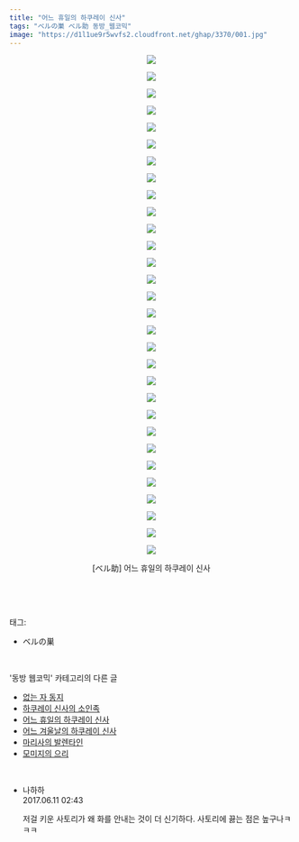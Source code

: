 ```yaml
---
title: "어느 휴일의 하쿠레이 신사"
tags: "ベルの巣 ベル助 동방_웹코믹"
image: "https://d1l1ue9r5wvfs2.cloudfront.net/ghap/3370/001.jpg"
---
```

<div class="article">
<p style="text-align: center; clear: none; float: none;"><img src="{{ site.imgserver9 }}/ghap/3370/001.jpg"/></p>
<p style="text-align: center; clear: none; float: none;"><img src="{{ site.imgserver9 }}/ghap/3370/002.jpg"/></p>
<p style="text-align: center; clear: none; float: none;"><img src="{{ site.imgserver9 }}/ghap/3370/003.jpg"/></p>
<p style="text-align: center; clear: none; float: none;"><img src="{{ site.imgserver9 }}/ghap/3370/004.jpg"/></p>
<p style="text-align: center; clear: none; float: none;"><img src="{{ site.imgserver9 }}/ghap/3370/005.jpg"/></p>
<p style="text-align: center; clear: none; float: none;"><img src="{{ site.imgserver9 }}/ghap/3370/006.jpg"/></p>
<p style="text-align: center; clear: none; float: none;"><img src="{{ site.imgserver9 }}/ghap/3370/007.jpg"/></p>
<p style="text-align: center; clear: none; float: none;"><img src="{{ site.imgserver9 }}/ghap/3370/008.jpg"/></p>
<p style="text-align: center; clear: none; float: none;"><img src="{{ site.imgserver9 }}/ghap/3370/009.jpg"/></p>
<p style="text-align: center; clear: none; float: none;"><img src="{{ site.imgserver9 }}/ghap/3370/010.jpg"/></p>
<p style="text-align: center; clear: none; float: none;"><img src="{{ site.imgserver9 }}/ghap/3370/011.jpg"/></p>
<p style="text-align: center; clear: none; float: none;"><img src="{{ site.imgserver9 }}/ghap/3370/012.jpg"/></p>
<p style="text-align: center; clear: none; float: none;"><img src="{{ site.imgserver9 }}/ghap/3370/013.jpg"/></p>
<p style="text-align: center; clear: none; float: none;"><img src="{{ site.imgserver9 }}/ghap/3370/014.jpg"/></p>
<p style="text-align: center; clear: none; float: none;"><img src="{{ site.imgserver9 }}/ghap/3370/015.jpg"/></p>
<p style="text-align: center; clear: none; float: none;"><img src="{{ site.imgserver9 }}/ghap/3370/016.jpg"/></p>
<p style="text-align: center; clear: none; float: none;"><img src="{{ site.imgserver9 }}/ghap/3370/017.jpg"/></p>
<p style="text-align: center; clear: none; float: none;"><img src="{{ site.imgserver9 }}/ghap/3370/018.jpg"/></p>
<p style="text-align: center; clear: none; float: none;"><img src="{{ site.imgserver9 }}/ghap/3370/019.jpg"/></p>
<p style="text-align: center; clear: none; float: none;"><img src="{{ site.imgserver9 }}/ghap/3370/020.jpg"/></p>
<p style="text-align: center; clear: none; float: none;"><img src="{{ site.imgserver9 }}/ghap/3370/021.jpg"/></p>
<p style="text-align: center; clear: none; float: none;"><img src="{{ site.imgserver9 }}/ghap/3370/022.jpg"/></p>
<p style="text-align: center; clear: none; float: none;"><img src="{{ site.imgserver9 }}/ghap/3370/023.jpg"/></p>
<p style="text-align: center; clear: none; float: none;"><img src="{{ site.imgserver9 }}/ghap/3370/024.jpg"/></p>
<p style="text-align: center; clear: none; float: none;"><img src="{{ site.imgserver9 }}/ghap/3370/025.jpg"/></p>
<p style="text-align: center; clear: none; float: none;"><img src="{{ site.imgserver9 }}/ghap/3370/026.jpg"/></p>
<p style="text-align: center; clear: none; float: none;"><img src="{{ site.imgserver9 }}/ghap/3370/027.jpg"/></p>
<p style="text-align: center; clear: none; float: none;"><img src="{{ site.imgserver9 }}/ghap/3370/028.jpg"/></p>
<p style="text-align: center; clear: none; float: none;"><img src="{{ site.imgserver9 }}/ghap/3370/029.jpg"/></p>
<p style="text-align: center; clear: none; float: none;"><img src="{{ site.imgserver9 }}/ghap/3370/030.jpg"/></p>
<p style="text-align: center; clear: none; float: none;">[ベル助] 어느 휴일의 하쿠레이 신사</p>
<p><br/></p>
</div><br/>
<div class="tagTrail">
<p>태그: </p>
<ul>
<li>ベルの巣</li>
</ul>
</div><br/>
<div class="another">
<p>'동방 웹코믹' 카테고리의 다른 글</p>
<ul>
<li><a href="/ghap_3372">없는 자 동지</a></li>
<li><a href="/ghap_3371">하쿠레이 신사의 소인족</a></li>
<li><a href="/ghap_3370">어느 휴일의 하쿠레이 신사</a></li>
<li><a href="/ghap_3369">어느 겨울날의 하쿠레이 신사</a></li>
<li><a href="/ghap_3368">마리사의 발렌타인</a></li>
<li><a href="/ghap_3367">모미지의 으리</a></li>
</ul>
</div><br/>
<div class="cb_module cb_fluid">
<div class="cb_wrt cb_profile">
<div class="comment">
<ul>
<li class="cb_thumb_off" id="comment15010364">
<div class="cb_comment_area">
<div class="cb_info_area">
<div class="cb_section">
<span class="cb_nick_name">나하하</span>
</div>
<div class="cb_section">
<span class="cb_date">2017.06.11 02:43 </span>
</div>
</div>
<div class="cb_dsc_comment">
<p class="cb_dsc">
											저걸 키운 사토리가 왜 화를 안내는 것이 더 신기하다. 사토리에 끓는 점은 높구나ㅋㅋㅋ
										</p>
</div>
</div></li>
</ul>
</div>
</div><!-- commentList close -->
</div><br/>

